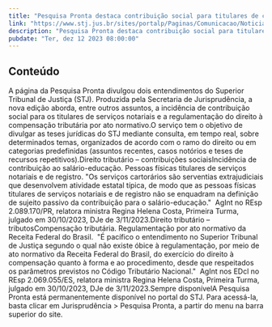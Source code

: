 ```yaml
---
title: "Pesquisa Pronta destaca contribuição social para titulares de cartório e regulamentação de compensação tributária"
link: "https://www.stj.jus.br/sites/portalp/Paginas/Comunicacao/Noticias/2023/12122023-Pesquisa-Pronta-destaca-contribuicao-social-para-titulares-de-cartorio-e-regulamentacao-de-compensacao-tributaria-.aspx"
description: "Pesquisa Pronta destaca contribuição social para titulares de cartório e regulamentação de compensação tributária"
pubdate: "Ter, dez 12 2023 08:00:00"
---
```


## Conteúdo

​A página da Pesquisa Pronta divulgou dois entendimentos do Superior Tribunal de Justiça (STJ). Produzida pela Secretaria de Jurisprudência, a nova edição aborda, entre outros assuntos, a incidência de contribuição social para os titulares de serviços notariais e a regulamentação do direito à compensação tributária por ato normativo.O serviço tem o objetivo de divulgar as teses jurídicas do STJ mediante consulta, em tempo real, sobre determinados temas, organizados de acordo com o ramo do direito ou em categorias predefinidas (assuntos recentes, casos notórios e teses de recursos repetitivos).Direito tributário – contribuições sociaisIncidência de contribuição ao salário-educação. Pessoas físicas titulares de serviços notariais e de registro. "Os serviços cartorários são serventias extrajudiciais que desenvolvem atividade estatal típica, de modo que as pessoas físicas titulares de serviços notariais e de registro não se enquadram na definição de sujeito passivo da contribuição para o salário-educação."  AgInt no REsp 2.089.170/PR, relatora ministra Regina Helena Costa, Primeira Turma, julgado em 30/10/2023, DJe de 3/11/2023.Direito tributário – tributosCompensação tributária. Regulamentação por ato normativo da Receita Federal do Brasil.  "É pacífico o entendimento no Superior Tribunal de Justiça segundo o qual não existe óbice à regulamentação, por meio de ato normativo da Receita Federal do Brasil, do exercício do direito à compensação quanto à forma e ao procedimento, desde que respeitados os parâmetros previstos no Código Tributário Nacional."  AgInt nos EDcl no REsp 2.069.055/ES, relatora ministra Regina Helena Costa, Primeira Turma, julgado em 30/10/2023, DJe de 3/11/2023.Sempre disponívelA Pesquisa Pronta está permanentemente disponível no portal do STJ. Para acessá-la, basta clicar em Jurisprudência > Pesquisa Pronta, a partir do menu na barra superior do site.
